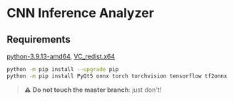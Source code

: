 # CNN Inference Analyzer
## Requirements
[python-3.9.13-amd64](https://www.python.org/downloads/release/python-3913/), [VC_redist.x64](https://docs.microsoft.com/en-us/cpp/windows/latest-supported-vc-redist?view=msvc-170)
```sh
python -m pip install --upgrade pip
python -m pip install PyQt5 onnx torch torchvision tensorflow tf2onnx
```
> :warning: **Do not touch the master branch**: just don't!
